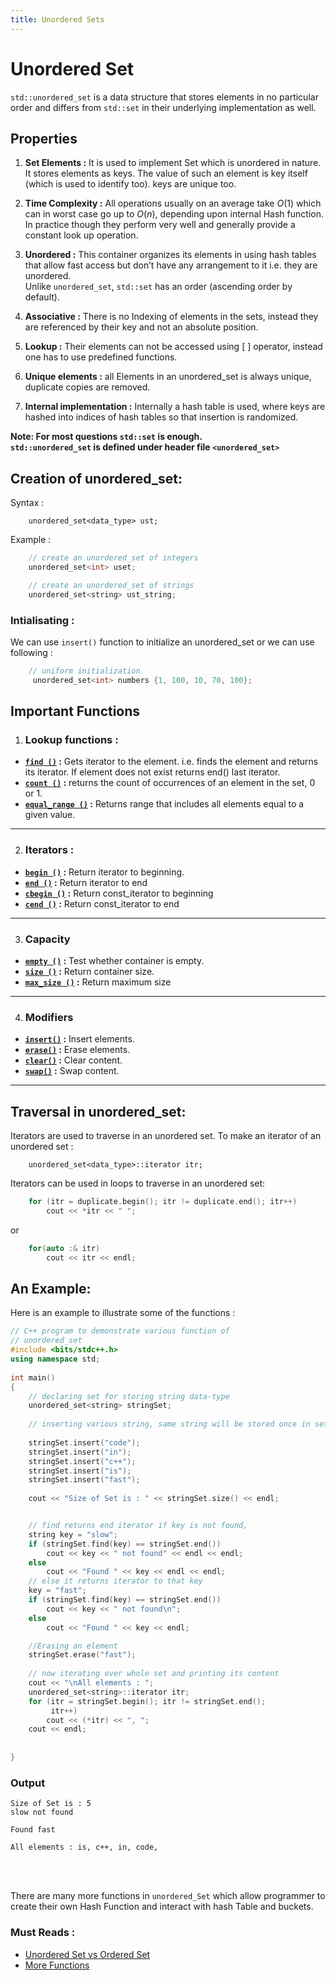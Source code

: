 ```yaml
---
title: Unordered Sets
---
```


# Unordered Set 
`std::unordered_set` is a data structure that stores elements in no particular order and differs from `std::set` in their underlying implementation as well.


## Properties
1.	**Set Elements :** It is used to implement Set which is unordered in nature. It stores elements as keys. The value of such an element is key itself (which is used to identify too). keys are unique too.

2.	**Time Complexity :**  All operations usually on an average take $O(1)$  which can in worst case go up to $O(n)$, depending upon internal Hash function.<br> In practice though they perform very well and generally provide a constant look up operation.

3.	**Unordered :** This container organizes its elements in using hash tables that allow fast access but don’t have any arrangement to it i.e. they are unordered.<br>
 Unlike `unordered_set`, `std::set` has an order (ascending order by default).
4.	**Associative :** There is no Indexing of elements in the sets, instead they are referenced by their key and not an absolute position.
5.	**Lookup :** Their elements can not be accessed using [ ]  operator, instead one has to use predefined functions.
6.	**Unique elements :** all Elements in an unordered_set is always unique, duplicate copies are removed.
7.	**Internal implementation :** Internally a hash table is used, where keys are hashed into indices of hash tables so that insertion is randomized.<br>

 

**Note: For most questions `std::set` is enough.**<br>
**`std::unordered_set` is defined under header file `<unordered_set>`**

## Creation of unordered_set:
Syntax :
```
    unordered_set<data_type> ust;
```
Example : 
```cpp
	// create an unordered_set of integers
    unordered_set<int> uset;

    // create an unordered_set of strings   
    unordered_set<string> ust_string;
```
### Intialisating : 
We can use `insert()` function to initialize an unordered_set or we can use following :
```cpp	
    // uniform initialization
 	 unordered_set<int> numbers {1, 100, 10, 70, 100};
```
	 	
## Important Functions
1. ### Lookup functions :
- **[`find ()`](https://www.geeksforgeeks.org/unordered_set-find-function-in-c-stl/) :** Gets iterator to the element. i.e. finds the element and returns its iterator. If element does not exist returns end() last iterator.
- **[`count ()`](https://www.geeksforgeeks.org/unordered_set-count-function-in-c-stl/) :** returns the count of occurrences of an element in the set, 0 or 1.
- **[`equal_range ()`](https://www.geeksforgeeks.org/unordered_set-equal_range-in-c-stl/) :**  Returns range that includes all elements equal to a given value.
------------------

2. ### Iterators :
- **[`begin ()`](https://www.geeksforgeeks.org/unordered_set-begin-function-in-c-stl/) :** 	Return iterator to beginning.
- **[`end ()`](https://www.geeksforgeeks.org/unordered_set-end-in-c-stl/) :** 	Return iterator to end 
- **[`cbegin ()`](https://www.geeksforgeeks.org/unordered_set-cbegin-function-in-c-stl/) :**  Return const_iterator to beginning 
- **[`cend ()`](https://www.geeksforgeeks.org/unordered_set-cend-function-in-c-stl/) :** 	Return const_iterator to end 
------------------

3. ### Capacity
- **[`empty ()`](https://www.geeksforgeeks.org/unordered_set-empty-function-in-c-stl/) :** 	Test whether container is empty.
- **[`size ()`](https://www.geeksforgeeks.org/unordered_set-size-function-in-c-stl/) :**  Return container size.	
- **[`max_size ()`](https://www.geeksforgeeks.org/unordered_set-max_size-in-c-stl/) :**  Return maximum size
------------------

4. ### Modifiers
- **[`insert()`](https://www.geeksforgeeks.org/unordered_set-insert-function-in-c-stl/) :** 	Insert elements.
- **[`erase()`](https://www.geeksforgeeks.org/unordered_set-erase-function-in-c-stl/) :** 	Erase elements.
- **[`clear()`](https://www.geeksforgeeks.org/unoredered_set-clear-function-in-c-stl/) :** 	Clear content.
- **[`swap()`](https://www.geeksforgeeks.org/unordered_set-swap-function-in-c-stl/) :** 	Swap content.	
-----------------
## Traversal in unordered_set:
Iterators are used to traverse in an unordered set. To make an iterator of an unordered set : 
```
	unordered_set<data_type>::iterator itr;
```
Iterators can be used in loops to traverse in an unordered set: 
```cpp
    for (itr = duplicate.begin(); itr != duplicate.end(); itr++)
        cout << *itr << " ";
```

or 
```cpp
	for(auto :& itr)
		cout << itr << endl;
```	

## An Example:
Here is an example to illustrate some of the functions :

```cpp
// C++ program to demonstrate various function of
// unordered_set
#include <bits/stdc++.h>
using namespace std;
 
int main()
{
    // declaring set for storing string data-type
    unordered_set<string> stringSet;
 
    // inserting various string, same string will be stored once in set
 
    stringSet.insert("code");
    stringSet.insert("in");
    stringSet.insert("c++");
    stringSet.insert("is");
    stringSet.insert("fast");
 
    cout << "Size of Set is : " << stringSet.size() << endl;


    // find returns end iterator if key is not found,
    string key = "slow";
    if (stringSet.find(key) == stringSet.end())
        cout << key << " not found" << endl << endl;
    else
        cout << "Found " << key << endl << endl;
    // else it returns iterator to that key
    key = "fast";
    if (stringSet.find(key) == stringSet.end())
        cout << key << " not found\n";
    else
        cout << "Found " << key << endl;

    //Erasing an element
    stringSet.erase("fast");
 
    // now iterating over whole set and printing its content
    cout << "\nAll elements : ";
    unordered_set<string>::iterator itr;
    for (itr = stringSet.begin(); itr != stringSet.end();
         itr++)
        cout << (*itr) << ", ";
    cout << endl;
    
    
}
```
### Output
```
Size of Set is : 5
slow not found

Found fast

All elements : is, c++, in, code, 
```
<br>
<br>

There are many more functions in `unordered_Set` which allow programmer to create their own Hash Function and interact with hash Table and buckets.


### Must Reads : 
- [Unordered Set vs Ordered Set](https://www.geeksforgeeks.org/set-vs-unordered_set-c-stl/)
- [More Functions](https://www.geeksforgeeks.org/unordered_set-in-cpp-stl/?ref=lbp) 
